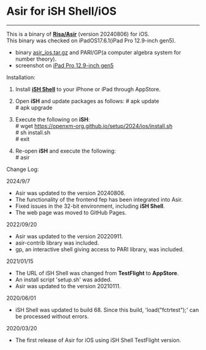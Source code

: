 Asir for iSH Shell/iOS
======================

* * *

This is a binary of [**Risa/Asir**](http://www.math.kobe-u.ac.jp/Asir/index.html) (version 20240806) for iOS.  
This binary was checked on iPadOS17.6.1(iPad Pro 12.9-inch gen5).

*   binary [asir\_ios.tar.gz](asir_ios.tar.gz) and PARI/GP(a computer algebra system for number theory).
*   screenshot on [iPad Pro 12.9-inch gen5](asir_on_iPad_pro.png)

Installation:

1.  Install [**iSH Shell**](https://apps.apple.com/us/app/ish-shell/id1436902243) to your iPhone or iPad through AppStore.
2.  Open **iSH** and update packages as follows:
    \# apk update  
    \# apk upgrade  
    
3.  Execute the following on **iSH**:  
    \# wget https://openxm-org.github.io/setup/2024/ios/install.sh  
    \# sh install.sh  
    \# exit
4.  Re-open **iSH** and execute the following:  
    \# asir

Change Log:

2024/9/7

*   Asir was updated to the version 20240806.
*   The functionality of the frontend fep has been integrated into Asir.
*   Fixed issues in the 32-bit environment, including **iSH Shell**.
*   The web page was moved to GitHub Pages.

2022/09/20

*   Asir was updated to the version 20220911.
*   asir-contrib library was included.
*   gp, an interactive shell giving access to PARI library, was included.

2021/01/15

*   The URL of iSH Shell was changed from **TestFlight** to **AppStore**.
*   An install script 'setup.sh' was added.
*   Asir was updated to the version 20210111.

2020/06/01

*   iSH Shell was updated to build 68. Since this build, 'load("fctrtest");' can be processed without errors.

2020/03/20

*   The first release of Asir for iOS using iSH Shell TestFlight version.

